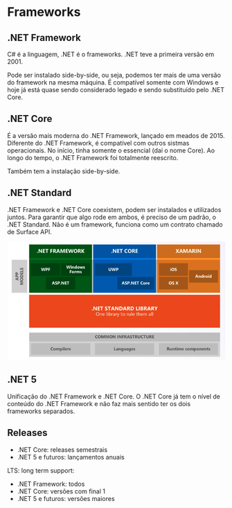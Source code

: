 # Frameworks

## .NET Framework

C# é a linguagem, .NET é o frameworks. .NET teve a primeira versão em 2001. 

Pode ser instalado side-by-side, ou seja, podemos ter mais de uma versão do framework na mesma máquina. É compatível somente com Windows e hoje já está quase sendo considerado legado e sendo substituído pelo .NET Core.

## .NET Core

É a versão mais moderna do .NET Framework, lançado em meados de 2015. Diferente do .NET Framework, é compatível com outros sistmas operacionais. No início, tinha somente o essencial (daí o nome Core). Ao longo do tempo, o .NET Framework foi totalmente reescrito.

Também tem a instalação side-by-side. 

## .NET Standard

.NET Framework e .NET Core coexistem, podem ser instalados e utilizados juntos. Para garantir que algo rode em ambos, é preciso de um padrão, o .NET Standard. Não é um framework, funciona como um contrato chamado de Surface API.

![](./image.png)

## .NET 5

Unificação do .NET Framework e .NET Core. O .NET Core já tem o nível de conteúdo do .NET Framework e não faz mais sentido ter os dois frameworks separados.

## Releases

- .NET Core: releases semestrais 
- .NET 5 e futuros: lançamentos anuais

LTS: long term support:
- .NET Framework: todos 
- .NET Core: versões com final 1
- .NET 5 e futuros: versões maiores
